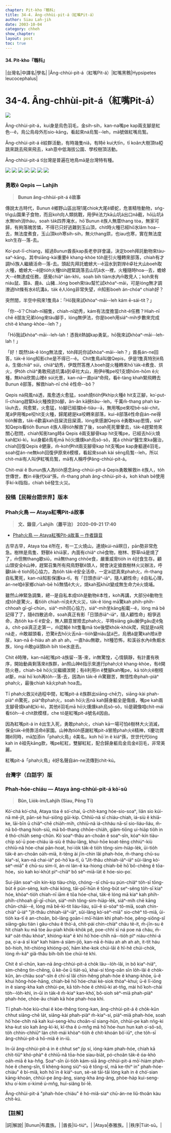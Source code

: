 ```yaml
---
chapter: Pit-kho『鵯科』
title: 34-4. Âng-chhùi-pit-á（紅嘴Pit-á）
author: Siau Lah-jih
date: 2003-10-04
category: chheh
show_chapter: 
layout: post
toc: true
---
```


#### 34. Pit-kho『鵯科』


|台灣名|中譯名|學名|
|Âng-chhùi-pit-á（紅嘴Pit-á）|紅嘴黑鵯|Hypsipetes leucocephalus|

# 34-4. Âng-chhùi-pit-á（紅嘴Pit-á）

![](../too5/34/34-4-5.紅嘴pit-á.jpg)


Âng-chhùi-pit-á，kui身是烏色羽毛，金sih-sih，kan-na嘴pe kap兩支腳是紅色--ê，鳥公鳥母外形sio-kāng，看起來ná烏鶖--leh，mā號做紅嘴烏鶖。

Âng-chhùi-pit-á ē絞群活動，有時幾隻niâ，有時ē kui大tīn，tī koân大樹頂ta椏跳來跳去飛來飛去，kah意中低海拔公園、學校樹頂活動。

Âng-chhùi-pit-á tī台灣是普遍在地鳥mā是台灣特有種。


![](../too5/34/34-4-2.紅嘴pit-á.jpg)
![](../too5/34/34-4-1.紅嘴pit-á.jpg)
![](../too5/34/34-4-3.紅嘴pit-á.jpg)
![](../too5/34/34-4-4.紅嘴pit-á.jpg)
![](../too5/34/34-4-6.紅嘴pit-á.jpg)
![](../too5/34/34-4-8.紅嘴pit-á.jpg)
![](../too5/34/34-4-7.紅嘴pit-á.jpg)


### **勇敢ê Qepis — Lahjih**
>**Bunun âng-chhùi-pit-á ê故事**

傳說太古時代，Bunun ê鄉野山區出現1尾chiok大尾ê蟒蛇，危害精牲動物，sńg-tn̄g山園果子食物，而且koh向人類挑戰，用伊ê法力kā山坑á出口nâ截，hō͘山坑á水無teh消tháu，soah ta̍k四界淹水，hō͘ Bunun ê族人無厝thang tòa，無家可歸，有夠落魄苦憐，不得已只好逃難到玉山頂，chit時火種已經hō͘水lâm hoa--去，無法度煮食，玉山頂koh寒sih-sih，無火thang烘，也iau也寒，實在無法度koh生存--落-去。

Ko͘-put-lī-chiang，經過Bunun酋長kap長老參詳會議，決定boeh拜託動物來tàu-saⁿ-kāng，其中siāng-kài重要ê khang-khòe to̍h是引火種轉來部落，chiah有才調hō͘族人繼續活命--落-去。頭起先拜託蟾蜍大--ê泅水到對岸ê卓社大山boeh取火種，蟾蜍大--ê提tio̍h火種to̍h趕緊跳落去山坑á水--裡，火種隨時hoa--去，蟾蜍大--ê無達成任務，感覺chiâⁿ iàn-khì，soah bih tiàm水內m̄敢見人；koh來有niáu鼠、獐á、鹿á、山豬…lóng boeh來tàu幫忙試khòaⁿ-māi，可是lóng無才調潦過hit條有水ê坑溝á，ta̍k ê人lóng非常失望，m̄知影boeh án-chóaⁿ chiah好？

突然間，半空中飛來1隻鳥á：「Hō͘我來試khòaⁿ-māi--leh kám ē-sái-tit？」

「你--ō͘？Chiah-nī細隻，chiah-nī幼秀，kám有法度擔當chit-ê任務？Hiah-nī chē ê朋友兄弟lóng來tàu腳手，lóng無伊法，你是boeh用siáⁿ-mih步數來完成chit-ê khang-khòe--leh？」

「Hō͘我試khòaⁿ-māi--leh-lah！憑我ê熱誠kap勇氣，hō͘我來試khòaⁿ-māi--leh-lah！」

「好！既然ta̍k-ê lóng無法度，to̍h拜託你試khòaⁿ-māi--leh？」酋長án-ne回答，ta̍k-ê lóng知影che是不得已--ê。
Chit隻鳥á叫做Qepis，伊是1隻真特別ê鳥á，生做chiâⁿ súi，chiâⁿ幼秀，伊既然答應人boeh提火種轉來hō͘ ta̍k-ê煮食、烘火，伊to̍h chiâⁿ勇敢飛過坑溝á到卓社大山，用伊ê嘴pe咬1支燒hōm-hōm ê火種，無khà欣賞山裡ê súi光景，kan-nā一直piàⁿ命飛，看ē-tàng khah緊飛轉去Bunun ê部落，解救hiah-nī chē ê性命--bô？

Qepis ná飛風ná透，風愈透火愈猛，soah燒tio̍h伊khi̍p火種ê hit支正腳，ko͘-put-lī-chiang趕緊kā火種換到tò腳，ân-ân kā挾tiâu--leh，千萬m̄-thang phah ka-la̍uh去，飛愈緊，火愈猛，tò腳已經擋bē-tiâu--ā，無用嘴pe來咬bē-sái-chit，尾á伊用嘴pe咬hit支火種，歸尾總是ka咬轉來部落，kui-ê部落ê性命自án-ne得tio̍h解救，ta̍k-ê歡喜kah目屎流目屎滴，lóng來感謝Qepis ê勇敢kap恩情，siáⁿ知Qepis看tio̍h Bunun ê族人得tio̍h解救了後，soah死死暈暈去，ta̍k-ê趕緊倚來關心慰問，chiah知影tang時á Qepis ê兩支腳骨kap hit支嘴pe，已經去hō͘火燒kah紅kì-kì，kui身軀ê鳥毛mā hō͘火燻燻kah烏sô-sô，尾á chhiàⁿ醫生來ka醫治，chiah回復Qepis ê健康，m̄-koh伊hit兩支腳骨kap hit支嘴pe kap身軀邊ê羽毛，soah從án-ne無koh回復伊原來ê模樣，看起來soah kài sêng烏鶖--leh，所以chit-mái有人叫伊紅嘴烏鶖，mā有人稱呼伊âng-chhùi-pit-á。

Chit-mái ê Bunun族人為tio̍h感念âng-chhùi-pit-á Qepis勇敢解救in ê族人，to̍h世傳世，教in ê後代kiáⁿ孫，m̄-thang phah âng-chhùi-pit-á，koh khah bē使用手kí-kí指指，chiah bē發生火災。



### 投稿【民報台語世界】版本
### **Phah火鳥 — Ataya紅嘴Pit-á故事**
>**文、錄音／Lahjih（蕭平治） 2020-09-21 17:40**

- [Phah火鳥 — Ataya紅嘴Pit-á故事 ─ 作者錄音](https://www.youtube.com/watch?v=AjyExb2ZLYo&t=6s)

古早古早，Ataya tòa ê所在，有一工火燒山，連燒kúi-nā暝日，pān勢非常危急。樹林是鳥隻、野獸ê khiā家，內面有chiâⁿ chē食物，樹林、野草nā是燒了了，m̄但無thang歇siū，mā無thang chhōe食，嚴重威脅tio̍h in ê討食生存。顧山頭安全ê山神，趕緊召集所有飛鳥野獸ê頭人，開會決定搶救樹林火災辦法，呼籲ta̍k-ê tioh同心協力，為tio̍h ta̍k-ê安全活命，一定ài認真來phah火，m̄-thang自私驚死，kan-nā知影保護ka-tī，有「日頭赤iāⁿ-iāⁿ，隨人顧性命」ê自私心理，án-ne咱ê家鄉chiah-bē hō͘無情ê大火，燒kah孤khu̍t變成無生命力ê火燒埔。

雖然山神緊急調集，總--是自私本成to̍h是動物ê本性，koh再講，大部分ê動物生成to̍h是驚火，看tio̍h chiah-nī炎ê大火災，ta̍k-ê lóng mā驚kah phi̍h-phi̍h-chhoah gī-gī-chùn，siáⁿ-mih同心協力，siáⁿ-mih坐kāng船載--ê，lóng mā bē記得了了，隨ê四散逃命，soah真正有影「日頭赤iāⁿ-iāⁿ，隨人顧性命」相爭逃命，為tio̍h ka-tī ê安全，無人願意冒險去phah火，平時siāng gâu展伊gâu走ê兔á，chit-pái真正走第一，m̄認輸ê hit隻龜mā tòe後壁kho̍k-kho̍k爬，飛鼠是ná飛ná走，m̄敢越頭看，恐驚ē去hō͘火舌nā--tio̍h變niáu鼠á巴，烏鴉á是驚kah險á滲尿，kan-nā ē-hiáu ah ah ah ah，一直háu無歇，hit種恐怖，和溪谷水內ê魚蝦水族，lóng m̄敢giâ頭bih bih tòe水底去。

Chit ê時陣，kan-nā紅嘴pit-á族留--落-來，in無驚惶，心情鎮靜，有計畫有秩序，開始動員剩落來ê族群，àn照山神ê指示來進行phah火ê khang-khòe，有ê開防火巷，chiah-bē hō͘火災繼續湠開；有ê利用in ê雙腳kah嘴pe，kā to̍h火ê樹枝at斷，mài hō͘ koh再to̍h--落-去，因為in ta̍k-ê m̄驚艱苦，無惜性命phah-piàⁿ phah火，最後chiah kā火phah hoa去。

Tī phah火救災ê過程中間，紅嘴pit-á ê族群出siāng-chē力，siāng-kài phah-piàⁿ m̄驚死，piàⁿ命phah火，soah hō͘火舌nā kah歸身軀全是傷痕，嘴pe kah兩支腳骨燒kah紅kì-kì，其他ê羽毛mā hō͘火燻燻kah烏sô-sô，tō是親像咱chit-mái看tio̍h--ê chit款模樣，che tō是紅嘴pit-á號名ê因由。

因為紅嘴pit-á in ê出生入死，勇敢phah火，chiah kā一場可怕ê樹林大火消滅，保全ta̍k-ê倚靠活命ê家園。山神為tio̍h感謝紅嘴pit-á冒險phah火ê精神，tī慶功賞賜ê同時，mā加添in「phah火鳥」ê美名，koh hō͘ in ê kiáⁿ孫，世世代代lóng kah in ê祖先kāng款，嘴pe紅紅，雙腳紅紅，配合歸身軀烏金烏金ê羽毛，非常美麗。

紅嘴pit-á「phah火鳥」ê好名聲自án-ne流傳到chit-kú。



### 台灣字（白話字）版
### **Phah-hóe-chiáu — Ataya àng-chhùi-pit-á kò͘-sū**
>**Bûn, Lio̍k-im/Lahjih (Siau, Pêng Tī)**

Kó͘-chá kó͘-chá, Ataya tòa ê só͘-chai, ū-chi̍t-kang hóe-sio-soaⁿ, liân sio kúi-nā mê-ji̍t, pān-sè hui-siông gûi-kip. Chhiū-nâ sī chiáu-chiah, iá-siù ê khiā-ke, lāi-bīn ū chiâⁿ-chē chia̍h-mi̍h, chhiū-nâ iá-chháu nā-sī sio-liáu-liáu, m̄-nā bô-thang hioh-siū, mā bô-thang chhōe-chia̍h, giâm-tiōng ui-hia̍p tio̍h in ê thó-chia̍h seng-chûn. Kò͘ soaⁿ-thâu an-choân ê soaⁿ-sîn, kóaⁿ-kín tiàu-chi̍p só͘-ū poe-chiáu iá-siù ê thâu-lâng, khui-hōe koat-tēng chhiúⁿ-kiù chhiū-nâ hóe-chai pān-hoat, ho͘-io̍k ta̍k-ê tio̍h tông-sim-hia̍p-le̍k, ūi-tio̍h ta̍k-ê an-choân oa̍h-miā, it-tēng ài jīn-chin lâi phah-hóe, m̄-thang chū-su kiaⁿ-sí, kan-nā chai-iáⁿ pó-hō͘ ka-tī, ū "Ji̍t-thâu chhiah-iāⁿ-iāⁿ sûi-lâng kò͘-sèⁿ-miā" ê chū-su sim-lí, án-ni lán-ê ka-hiong chiah-bē hō͘ bô-chêng ê tōa-hóe，sio kah ko͘-khu̍t pìⁿ-chiâⁿ bô sèⁿ-miā-la̍t ê hóe-sio-po͘.
 
Sui-jiân soaⁿ-sîn kín-kip tiàu-chi̍p, chóng--sī chū-su pún-chiâⁿ to̍h-sī tōng-bu̍t ê pún-sèng, koh-chài kóng, tāi-pō͘-hūn ê tōng-bu̍t seⁿ-sêng to̍h-sī kiaⁿ hóe, khòaⁿ-tio̍h chiah-nī iām ê tōa hóe-chai, ta̍k-ê lóng mā kiaⁿ kah phi̍h-phi̍h-chhoah gī-gī-chùn, siáⁿ-mih tông-sim-hia̍p-le̍k, siáⁿ-mih chē kāng chûn-chāi--ê, lóng mā bē-kì-tit liáu-liáu, sûi-ê sì-sòaⁿ tô-miā, soah chin-chiàⁿ ū-iáⁿ "ji̍t-thâu chhiah-iāⁿ-iāⁿ, sûi-lâng kò͘-sèⁿ-miā" sio-chèⁿ tô-miā, ūi-tio̍h ka-tī ê an-choân, bô-lâng goān-ì mō͘-hiám khì phah-hóe, pêng-siông-sî siāng-gâu tián i gâu-cháu ê thò͘-á, chit-pái chin-chiàⁿ cháu tē-it, m̄-jīn-su ê hit chiah ku mā tòe āu-piah kho̍k-kho̍k pê, poe-chhí sī ná poe ná cháu, m̄-káⁿ oa̍t-thâu khòaⁿ, khióng-kiaⁿ ē khì hō͘ hóe-chi̍h nā--tio̍h pìⁿ niáu-chhí-á pa, o͘-a-á sī kiaⁿ kah hiám-á siàm-jiō, kan-nā ē-hiáu ah ah ah ah, it-ti̍t háu bô-hioh, hit-chióng khióng-pò͘, hām khe-kok chúi-lāi ê hî-hê chúi-cho̍k, lóng m̄-káⁿ giâ-thâu bih-bih tòe chúi-té khì. 

Chit ê sî-chūn, kan-nā âng-chhùi-pit-á cho̍k lâu--lo̍h-lâi, in bô kiaⁿ-hiâⁿ, sim-chêng tìn-chēng, ū kè-ōe ū tia̍t-sū, khai-sí tōng-oân sīn lo̍h-lâi ê cho̍k-kûn, àn-chiàu soaⁿ-sîn ê chí-sī lâi chìn-hêng phah-hóe ê khang-khòe, ū-ê khui hông-hóe-hāng, chiah-bē hō͘ hóe-chai kè-siok thòaⁿ-khui; ū-ê lī-iōng in ê siang-kha kah chhùi-pe, kā to̍h-hóe ê chhiū-ki at-tn̄g, mài hō͘ koh-chài to̍h--lo̍h-khì, in-ūi in ta̍k-ê m̄-kiaⁿ kan-khó͘, bô-sioh sèⁿ-miā phah-piàⁿ phah-hóe, chòe-āu chiah kā hóe phah-hoa khì.
 
Tī phah-hóe kiù-chai ê kòe-thêng tiong-kan, âng-chhùi-pit-á ê cho̍k-kûn chhut siāng-chē la̍t, siāng-kài phah-piàⁿ m̄-kiaⁿ-sí, piàⁿ-miā phah-hóe, soah hō͘ hóe-chi̍h nā kah kui-seng-khu choân-sī siang-hûn, chhùi-pe kah nn̄g-ki kha-kut sio kah âng-kì-kì, kî-tha ê ú-mn̂g mā hō͘ hóe-hun hun kah o͘-sô-sô, to̍h chhin-chhiūⁿ lán chit-mái khòaⁿ-tio̍h ê chit-khoán bô͘-iūⁿ, che to̍h-sī âng-chhùi-pit-á hō-miâ ê in-iû.
 
In-ūi âng-chhùi-pit-á in ê chhut seⁿ ji̍p sí, ióng-kám phah-hóe, chiah kā chi̍t-tiûⁿ khó-phàⁿ ê chhiū-nâ tōa-hóe siau-bia̍t, pó-choân ta̍k-ê óa-khò oa̍h-miā ê ka-hn̂g. Soaⁿ-sîn ūi-tio̍h kám-siā âng-chhùi-pit-á mō͘-hiám phah-hóe ê cheng-sîn, tī khèng-kong siúⁿ-sù ê tông-sî, mā ke-thiⁿ in" phah-hóe-chiáu" ê bí-miâ, koh hō͘ in ê kiáⁿ-sun, sè-sè tāi-tāi lóng kah in ê chó͘-sian kāng-khoán, chhùi-pe âng-âng, siang-kha âng-âng, phòe-ha̍p kui-seng-khu o͘-kim o͘-kimê ú-mn̂g, hui-siâng bí-lē.
 
Âng-chhùi-pit-á "phah-hóe-chiáu" ê hó-miâ-siaⁿ chū-án-ne liû-thoân kàu chit-kú.



### 【註解】

|詞|解說|
|Bunun|布農族。|
|酋長|Iû-tiúⁿ。|
|Ataya|泰雅族。|
|秩序|Tia̍t-sū。|


